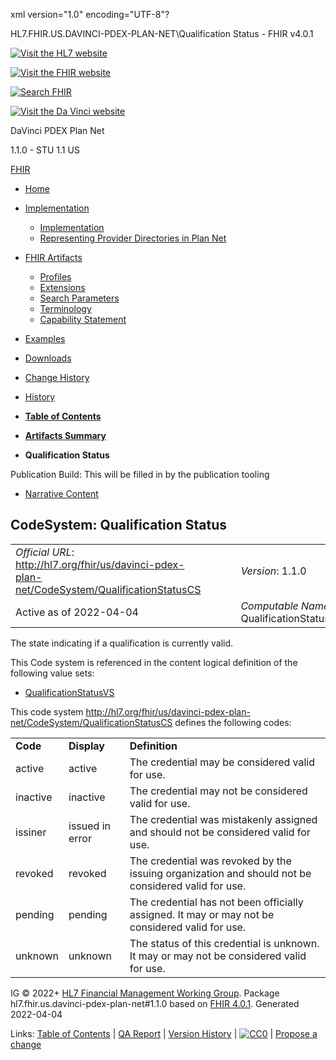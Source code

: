 xml version="1.0" encoding="UTF-8"?

HL7.FHIR.US.DAVINCI-PDEX-PLAN-NET\Qualification Status - FHIR v4.0.1

[![Visit the HL7 website](assets/images/hl7-logo-header.png)](http://hl7.org)

[![Visit the FHIR website](assets/images/fhir-logo-www.png)](http://hl7.org/fhir)

[![Search FHIR](assets/images/search.png)](searchform.html)

[![Visit the Da Vinci website](assets/images/da-vinci_logo.jpg)](http://hl7.org/about/davinci)

DaVinci PDEX Plan Net

1.1.0 - STU 1.1
US

[FHIR](http://hl7.org/fhir/R4/index.html)

* [Home](index.html)
* [Implementation](#)
  + [Implementation](implementation.html)
  + [Representing Provider Directories in Plan Net](implementation.html#Representing)
* [FHIR Artifacts](#)
  + [Profiles](artifacts.html#3)
  + [Extensions](artifacts.html#4)
  + [Search Parameters](artifacts.html#2)
  + [Terminology](artifacts.html#5)
  + [Capability Statement](artifacts.html#1)
* [Examples](artifacts.html#7)
* [Downloads](downloads.html)
* [Change History](ChangeHistory.html)
* [History](http://www.hl7.org/fhir/us/davinci-pdex-plan-net/history.cfml)

* [**Table of Contents**](toc.html)
* [**Artifacts Summary**](artifacts.html)
* **Qualification Status**

Publication Build: This will be filled in by the publication tooling

* [Narrative Content](#)

## CodeSystem: Qualification Status

|  |  |  |  |  |
| --- | --- | --- | --- | --- |
| *Official URL*: http://hl7.org/fhir/us/davinci-pdex-plan-net/CodeSystem/QualificationStatusCS | | | | *Version*: 1.1.0 |
| Active as of 2022-04-04 | | | | *Computable Name*: QualificationStatusCS |

The state indicating if a qualification is currently valid.

This Code system is referenced in the content logical definition of the following value sets:

* [QualificationStatusVS](ValueSet-QualificationStatusVS.html)

This code system http://hl7.org/fhir/us/davinci-pdex-plan-net/CodeSystem/QualificationStatusCS defines the following codes:

|  |  |  |
| --- | --- | --- |
| **Code** | **Display** | **Definition** |
| active | active | The credential may be considered valid for use. |
| inactive | inactive | The credential may not be considered valid for use. |
| issiner | issued in error | The credential was mistakenly assigned and should not be considered valid for use. |
| revoked | revoked | The credential was revoked by the issuing organization and should not be considered valid for use. |
| pending | pending | The credential has not been officially assigned. It may or may not be considered valid for use. |
| unknown | unknown | The status of this credential is unknown. It may or may not be considered valid for use. |

IG © 2022+ [HL7 Financial Management Working Group](http://www.hl7.org/Special/committees/fm). Package hl7.fhir.us.davinci-pdex-plan-net#1.1.0 based on [FHIR 4.0.1](http://hl7.org/fhir/R4/). Generated 2022-04-04

Links: [Table of Contents](toc.html) |
[QA Report](qa.html)
| [Version History](http://hl7.org/fhir/us/davinci-pdex-plan-net/history.html) |
[![CC0](cc0.png)](http://hl7.org/fhir/R4/license.html) |
[Propose a change](http://hl7.org/fhir-issues)